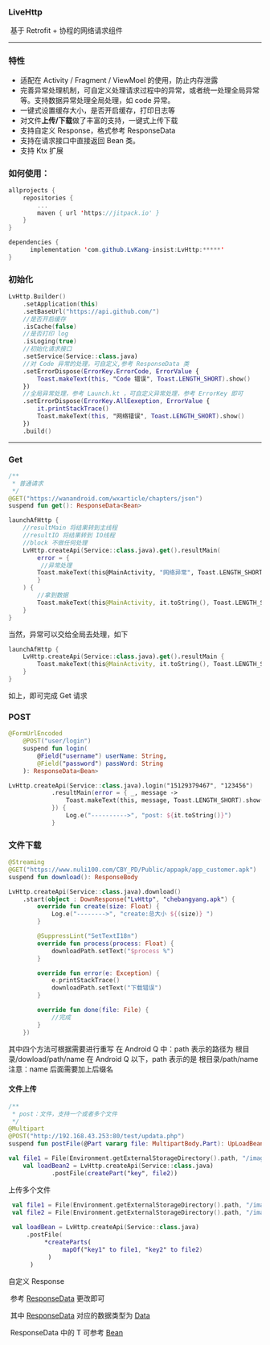 ### LiveHttp

​	基于 Retrofit + 协程的网络请求组件

------

### 特性

- 适配在 Activity / Fragment / ViewMoel 的使用，防止内存泄露
- 完善异常处理机制，可自定义处理请求过程中的异常，或者统一处理全局异常等。支持数据异常处理全局处理，如 code 异常。
- 一键式设置缓存大小，是否开启缓存，打印日志等
- 对文件**上传/下载**做了丰富的支持，一键式上传下载
- 支持自定义 Response，格式参考 ResponseData
- 支持在请求接口中直接返回 Bean 类。
- 支持 Ktx 扩展

### 如何使用：

```kotlin
allprojects {
	repositories {
		...
		maven { url 'https://jitpack.io' }
	}
}
```

```java
dependencies {
	  implementation 'com.github.LvKang-insist:LvHttp:*****'
}
```

### 初始化

```kotlin
LvHttp.Builder()
    .setApplication(this)
    .setBaseUrl("https://api.github.com/")
	//是否开启缓存
    .isCache(false)
	//是否打印 log
    .isLoging(true)
	//初始化请求接口
    .setService(Service::class.java)
	//对 Code 异常的处理，可自定义,参考 ResponseData 类
    .setErrorDispose(ErrorKey.ErrorCode, ErrorValue {
        Toast.makeText(this, "Code 错误", Toast.LENGTH_SHORT).show()
    })
	//全局异常处理，参考 Launch.kt ，可自定义异常处理，参考 ErrorKey 即可
    .setErrorDispose(ErrorKey.AllEexeption, ErrorValue {
        it.printStackTrace()
        Toast.makeText(this, "网络错误", Toast.LENGTH_SHORT).show()
    })
    .build()
```

------

### Get

```kotlin
/**
 * 普通请求
 */
@GET("https://wanandroid.com/wxarticle/chapters/json")
suspend fun get(): ResponseData<Bean>
```

```kotlin
launchAfHttp {
    //resultMain 将结果转到主线程
    //resultIO 将结果转到 IO线程
    //block 不做任何处理
    LvHttp.createApi(Service::class.java).get().resultMain(
        error = {
         //异常处理
        Toast.makeText(this@MainActivity, "网络异常", Toast.LENGTH_SHORT).show()
    	}
    ) {
        //拿到数据
        Toast.makeText(this@MainActivity, it.toString(), Toast.LENGTH_SHORT).show()
    }
}
```

当然，异常可以交给全局去处理，如下

```kotlin
launchAfHttp {
    LvHttp.createApi(Service::class.java).get().resultMain {
        Toast.makeText(this@MainActivity, it.toString(), Toast.LENGTH_SHORT).show()
    }
}
```

如上，即可完成 Get 请求

### POST

```kotlin
@FormUrlEncoded
    @POST("user/login")
    suspend fun login(
        @Field("username") userName: String,
        @Field("password") passWord: String
    ): ResponseData<Bean>
```

```kotlin
LvHttp.createApi(Service::class.java).login("15129379467", "123456")
            .resultMain(error = { _, message ->
                Toast.makeText(this, message, Toast.LENGTH_SHORT).show()
            }) {
                Log.e("---------->", "post: ${it.toString()}")
            }
```

### 文件下载

```kotlin
@Streaming
@GET("https://www.nuli100.com/CBY_PD/Public/appapk/app_customer.apk")
suspend fun download(): ResponseBody
```

```kotlin
LvHttp.createApi(Service::class.java).download()
    .start(object : DownResponse("LvHttp", "chebangyang.apk") {
        override fun create(size: Float) {
            Log.e("-------->", "create:总大小 ${(size)} ")
        }

        @SuppressLint("SetTextI18n")
        override fun process(process: Float) {
            downloadPath.setText("$process %")
        }

        override fun error(e: Exception) {
            e.printStackTrace()
            downloadPath.setText("下载错误")
        }

        override fun done(file: File) {
            //完成
        }
    })
```

其中四个方法可根据需要进行重写
在 Android Q 中：path 表示的路径为 根目录/dowload/path/name
在 Android Q 以下，path 表示的是 根目录/path/name
注意：name 后面需要加上后缀名

#### 文件上传

```kotlin
/**
 * post：文件，支持一个或者多个文件
 */
@Multipart
@POST("http://192.168.43.253:80/test/updata.php")
suspend fun postFile(@Part vararg file: MultipartBody.Part): UpLoadBean
```

```kotlin
val file1 = File(Environment.getExternalStorageDirectory().path, "/image1.png")
    val loadBean2 = LvHttp.createApi(Service::class.java)
            .postFile(createPart("key", file2))
```

上传多个文件

```kotlin
 val file1 = File(Environment.getExternalStorageDirectory().path, "/image1.png")
 val file2 = File(Environment.getExternalStorageDirectory().path, "/image2.png")
        
 val loadBean = LvHttp.createApi(Service::class.java)
     .postFile(
          *createParts(
               mapOf("key1" to file1, "key2" to file2)
           )
      )
```



自定义 Response

​	参考 [ResponseData](https://github.com/LvKang-insist/LvHttp/blob/master/net/src/main/java/com/www/net/response/ResponseData.kt) 更改即可

​	其中 [ResponseData](https://github.com/LvKang-insist/LvHttp/blob/master/net/src/main/java/com/www/net/response/ResponseData.kt) 对应的数据类型为 [Data](https://wanandroid.com/wxarticle/chapters/json)

​	ResponseData 中的 T 可参考 [Bean](https://github.com/LvKang-insist/LvHttp/blob/master/app/src/main/java/com/www/lvhttp/Data.kt)